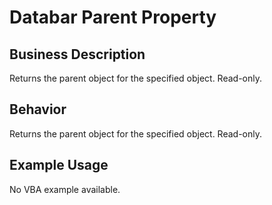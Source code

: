 # Databar Parent Property

## Business Description
Returns the parent object for the specified object. Read-only.

## Behavior
Returns the parent object for the specified object. Read-only.

## Example Usage
No VBA example available.